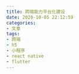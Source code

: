```yaml
---
title: 跨端能力平台化建设
date: 2020-10-05 22:12:59
categories:
- 文章
tags:
- 跨端
- h5
- 小程序
- react native
- flutter
---
```

